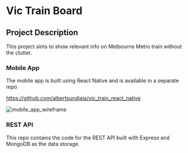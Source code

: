 # Vic Train Board

## Project Description

This project aims to show relevant info on Melbourne Metro train without the clutter.

### Mobile App

The mobile app is built using React Native and is available in a separate repo

https://github.com/albertsundjaja/vic_train_react_native

![mobile_app_wireframe](assets/mobile_app_wireframe.jpeg)

### REST API

This repo contains the code for the REST API built with Express and MongoDB as the data storage.
